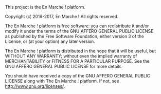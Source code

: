 This project is the En Marche ! platform.

Copyright (c) 2016-2017, En Marche !
All rights reserved.

The En Marche ! platform is free software: you can redistribute it and/or modify
it under the terms of the GNU AFFERO GENERAL PUBLIC LICENSE as published by
the Free Software Foundation, either version 3 of the License, or
(at your option) any later version.

The En Marche ! platform is distributed in the hope that it will be useful,
but WITHOUT ANY WARRANTY; without even the implied warranty of
MERCHANTABILITY or FITNESS FOR A PARTICULAR PURPOSE.  See the
GNU AFFERO GENERAL PUBLIC LICENSE for more details.

You should have received a copy of the GNU AFFERO GENERAL PUBLIC LICENSE
along with The En Marche ! platform. If not, see <http://www.gnu.org/licenses/>.

